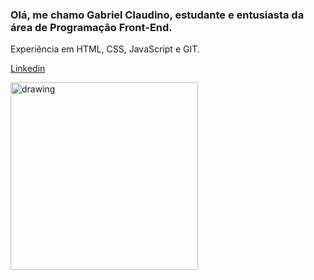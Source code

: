 ### Olá, me chamo Gabriel Claudino, estudante e entusiasta da área de Programação Front-End. 
Experiência em HTML, CSS, JavaScript e GIT.

<a href="https://www.linkedin.com/in/gabriel-claudino-18a9261a0/">Linkedin</a>

<img src="https://user-images.githubusercontent.com/62126208/126018683-c5bf6007-e254-4804-929b-39348359a8c5.png" alt="drawing" width="300"/>
